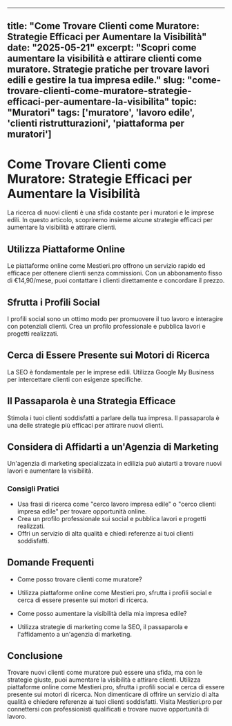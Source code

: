 
---
title: "Come Trovare Clienti come Muratore: Strategie Efficaci per Aumentare la Visibilità"
date: "2025-05-21"
excerpt: "Scopri come aumentare la visibilità e attirare clienti come muratore. Strategie pratiche per trovare lavori edili e gestire la tua impresa edile."
slug: "come-trovare-clienti-come-muratore-strategie-efficaci-per-aumentare-la-visibilita"
topic: "Muratori"
tags: ['muratore', 'lavoro edile', 'clienti ristrutturazioni', 'piattaforma per muratori']
---

# Come Trovare Clienti come Muratore: Strategie Efficaci per Aumentare la Visibilità

La ricerca di nuovi clienti è una sfida costante per i muratori e le imprese edili. In questo articolo, scopriremo insieme alcune strategie efficaci per aumentare la visibilità e attirare clienti.

## Utilizza Piattaforme Online

Le piattaforme online come Mestieri.pro offrono un servizio rapido ed efficace per ottenere clienti senza commissioni. Con un abbonamento fisso di €14,90/mese, puoi contattare i clienti direttamente e concordare il prezzo.

## Sfrutta i Profili Social

I profili social sono un ottimo modo per promuovere il tuo lavoro e interagire con potenziali clienti. Crea un profilo professionale e pubblica lavori e progetti realizzati.

## Cerca di Essere Presente sui Motori di Ricerca

La SEO è fondamentale per le imprese edili. Utilizza Google My Business per intercettare clienti con esigenze specifiche.

## Il Passaparola è una Strategia Efficace

Stimola i tuoi clienti soddisfatti a parlare della tua impresa. Il passaparola è una delle strategie più efficaci per attirare nuovi clienti.

## Considera di Affidarti a un'Agenzia di Marketing

Un'agenzia di marketing specializzata in edilizia può aiutarti a trovare nuovi lavori e aumentare la visibilità.

### Consigli Pratici

* Usa frasi di ricerca come "cerco lavoro impresa edile" o "cerco clienti impresa edile" per trovare opportunità online.
* Crea un profilo professionale sui social e pubblica lavori e progetti realizzati.
* Offri un servizio di alta qualità e chiedi referenze ai tuoi clienti soddisfatti.

## Domande Frequenti

* Come posso trovare clienti come muratore?
 + Utilizza piattaforme online come Mestieri.pro, sfrutta i profili social e cerca di essere presente sui motori di ricerca.
* Come posso aumentare la visibilità della mia impresa edile?
 + Utilizza strategie di marketing come la SEO, il passaparola e l'affidamento a un'agenzia di marketing.

## Conclusione

Trovare nuovi clienti come muratore può essere una sfida, ma con le strategie giuste, puoi aumentare la visibilità e attirare clienti. Utilizza piattaforme online come Mestieri.pro, sfrutta i profili social e cerca di essere presente sui motori di ricerca. Non dimenticare di offrire un servizio di alta qualità e chiedere referenze ai tuoi clienti soddisfatti. Visita Mestieri.pro per connettersi con professionisti qualificati e trovare nuove opportunità di lavoro.
